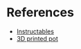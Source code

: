 # References

* [Instructables](https://www.instructables.com/)
* [3D printed pot](https://www.thingiverse.com/thing:2806583)
